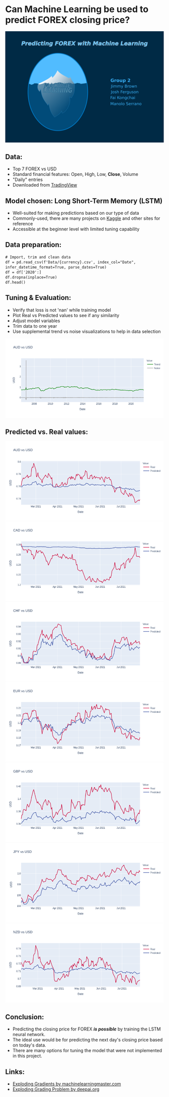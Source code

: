 # Can Machine Learning be used to predict FOREX closing price?
<img src='Images/slide_1.png' width='800'>

## Data:
* Top 7 FOREX vs USD
* Standard financial features: Open, High, Low, <b>Close</b>, Volume
* "Daily" entries
* Downloaded from [TradingView](https://www.tradingview.com)

## Model chosen: Long Short-Term Memory (LSTM)
* Well-suited for making predictions based on our type of data
* Commonly-used, there are many projects on [Kaggle](https://www.kaggle.com/) and other sites for reference
* Accessible at the beginner level with limited tuning capability

## Data preparation:
```
# Import, trim and clean data
df = pd.read_csv(f'Data/{currency}.csv', index_col="Date", infer_datetime_format=True, parse_dates=True)
df = df['2020':]
df.dropna(inplace=True)
df.head()
```

## Tuning & Evaluation:
* Verify that loss is not 'nan' while training model
* Plot Real vs Predicted values to see if any similarity
* Adjust model variables
* Trim data to one year
* Use supplemental trend vs noise visualizations to help in data selection

![](Images/AUD_trend.png)

## Predicted vs. Real values:

![](Images/AUD_predictions.png)
![](Images/CAD_predictions.png)
![](Images/CHF_predictions.png)
![](Images/EUR_predictions.png)
![](Images/GBP_predictions.png)
![](Images/JPY_predictions.png)
![](Images/NZD_predictions.png)

## Conclusion:
* Predicting the closing price for FOREX <b><i>is possible</i></b> by training the LSTM neural network.
* The ideal use would be for predicting the next day's closing price based on today's data.
* There are many options for tuning the model that were not implemented in this project.


## Links:

* [Exploding Gradients by machinelearningmaster.com](https://machinelearningmastery.com/exploding-gradients-in-neural-networks/)
* [Exploding Grading Problem by deepai.org](https://deepai.org/machine-learning-glossary-and-terms/exploding-gradient-problem)